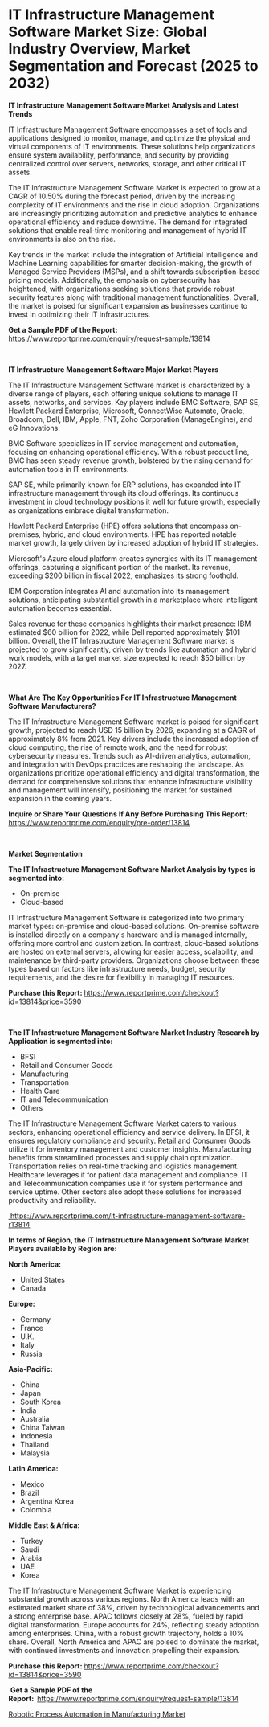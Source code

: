 <p><h1>IT Infrastructure Management Software Market Size: Global Industry Overview, Market Segmentation and Forecast (2025 to 2032)</h1></p><p><strong>IT Infrastructure Management Software Market Analysis and Latest Trends</strong></p>
<p><p>IT Infrastructure Management Software encompasses a set of tools and applications designed to monitor, manage, and optimize the physical and virtual components of IT environments. These solutions help organizations ensure system availability, performance, and security by providing centralized control over servers, networks, storage, and other critical IT assets. </p><p>The IT Infrastructure Management Software Market is expected to grow at a CAGR of 10.50% during the forecast period, driven by the increasing complexity of IT environments and the rise in cloud adoption. Organizations are increasingly prioritizing automation and predictive analytics to enhance operational efficiency and reduce downtime. The demand for integrated solutions that enable real-time monitoring and management of hybrid IT environments is also on the rise. </p><p>Key trends in the market include the integration of Artificial Intelligence and Machine Learning capabilities for smarter decision-making, the growth of Managed Service Providers (MSPs), and a shift towards subscription-based pricing models. Additionally, the emphasis on cybersecurity has heightened, with organizations seeking solutions that provide robust security features along with traditional management functionalities. Overall, the market is poised for significant expansion as businesses continue to invest in optimizing their IT infrastructures.</p></p>
<p><strong>Get a Sample PDF of the Report:&nbsp;</strong> <a href="https://www.reportprime.com/enquiry/request-sample/13814?utm_campaign=2287&utm_medium=2&utm_source=Github&utm_content=ia&utm_term=20032025&utm_id=it-infrastructure-management-software">https://www.reportprime.com/enquiry/request-sample/13814</a></p>
<p>&nbsp;</p>
<p><strong>IT Infrastructure Management Software Major Market Players</strong></p>
<p><p>The IT Infrastructure Management Software market is characterized by a diverse range of players, each offering unique solutions to manage IT assets, networks, and services. Key players include BMC Software, SAP SE, Hewlett Packard Enterprise, Microsoft, ConnectWise Automate, Oracle, Broadcom, Dell, IBM, Apple, FNT, Zoho Corporation (ManageEngine), and eG Innovations.</p><p>BMC Software specializes in IT service management and automation, focusing on enhancing operational efficiency. With a robust product line, BMC has seen steady revenue growth, bolstered by the rising demand for automation tools in IT environments. </p><p>SAP SE, while primarily known for ERP solutions, has expanded into IT infrastructure management through its cloud offerings. Its continuous investment in cloud technology positions it well for future growth, especially as organizations embrace digital transformation.</p><p>Hewlett Packard Enterprise (HPE) offers solutions that encompass on-premises, hybrid, and cloud environments. HPE has reported notable market growth, largely driven by increased adoption of hybrid IT strategies.</p><p>Microsoft's Azure cloud platform creates synergies with its IT management offerings, capturing a significant portion of the market. Its revenue, exceeding $200 billion in fiscal 2022, emphasizes its strong foothold.</p><p>IBM Corporation integrates AI and automation into its management solutions, anticipating substantial growth in a marketplace where intelligent automation becomes essential. </p><p>Sales revenue for these companies highlights their market presence: IBM estimated $60 billion for 2022, while Dell reported approximately $101 billion. Overall, the IT Infrastructure Management Software market is projected to grow significantly, driven by trends like automation and hybrid work models, with a target market size expected to reach $50 billion by 2027.</p></p>
<p>&nbsp;</p>
<p><strong>What Are The Key Opportunities For IT Infrastructure Management Software Manufacturers?</strong></p>
<p><p>The IT Infrastructure Management Software market is poised for significant growth, projected to reach USD 15 billion by 2026, expanding at a CAGR of approximately 8% from 2021. Key drivers include the increased adoption of cloud computing, the rise of remote work, and the need for robust cybersecurity measures. Trends such as AI-driven analytics, automation, and integration with DevOps practices are reshaping the landscape. As organizations prioritize operational efficiency and digital transformation, the demand for comprehensive solutions that enhance infrastructure visibility and management will intensify, positioning the market for sustained expansion in the coming years.</p></p>
<p><strong>Inquire or Share Your Questions If Any Before Purchasing This Report:</strong> <a href="https://www.reportprime.com/enquiry/pre-order/13814?utm_campaign=2287&utm_medium=2&utm_source=Github&utm_content=ia&utm_term=20032025&utm_id=it-infrastructure-management-software">https://www.reportprime.com/enquiry/pre-order/13814</a></p>
<p>&nbsp;</p>
<p><strong>Market Segmentation</strong></p>
<p><strong>The IT Infrastructure Management Software Market Analysis by types is segmented into:</strong></p>
<p><ul><li>On-premise</li><li>Cloud-based</li></ul></p>
<p><p>IT Infrastructure Management Software is categorized into two primary market types: on-premise and cloud-based solutions. On-premise software is installed directly on a company's hardware and is managed internally, offering more control and customization. In contrast, cloud-based solutions are hosted on external servers, allowing for easier access, scalability, and maintenance by third-party providers. Organizations choose between these types based on factors like infrastructure needs, budget, security requirements, and the desire for flexibility in managing IT resources.</p></p>
<p><strong>Purchase this Report:&nbsp;</strong><a href="https://www.reportprime.com/checkout?id=13814&price=3590&utm_campaign=2287&utm_medium=2&utm_source=Github&utm_content=ia&utm_term=20032025&utm_id=it-infrastructure-management-software">https://www.reportprime.com/checkout?id=13814&price=3590</a></p>
<p>&nbsp;</p>
<p><strong>The IT Infrastructure Management Software Market Industry Research by Application is segmented into:</strong></p>
<p><ul><li>BFSI</li><li>Retail and Consumer Goods</li><li>Manufacturing</li><li>Transportation</li><li>Health Care</li><li>IT and Telecommunication</li><li>Others</li></ul></p>
<p><p>The IT Infrastructure Management Software Market caters to various sectors, enhancing operational efficiency and service delivery. In BFSI, it ensures regulatory compliance and security. Retail and Consumer Goods utilize it for inventory management and customer insights. Manufacturing benefits from streamlined processes and supply chain optimization. Transportation relies on real-time tracking and logistics management. Healthcare leverages it for patient data management and compliance. IT and Telecommunication companies use it for system performance and service uptime. Other sectors also adopt these solutions for increased productivity and reliability.</p></p>
<p><a href="https://www.reportprime.com/it-infrastructure-management-software-r13814?utm_campaign=2287&utm_medium=2&utm_source=Github&utm_content=ia&utm_term=20032025&utm_id=it-infrastructure-management-software">&nbsp;https://www.reportprime.com/it-infrastructure-management-software-r13814</a></p>
<p><strong>In terms of Region, the IT Infrastructure Management Software Market Players available by Region are:</strong></p>
<p>
    <p> <strong> North America: </strong>
        <ul>
            <li>United States</li>
            <li>Canada</li>
        </ul>
        </p> 
    <p> <strong> Europe: </strong>
        <ul>
            <li>Germany</li>
            <li>France</li>
            <li>U.K.</li>
            <li>Italy</li>
            <li>Russia</li>
        </ul>
        </p> 
    <p> <strong> Asia-Pacific: </strong>
        <ul>
            <li>China</li>
            <li>Japan</li>
            <li>South Korea</li>
            <li>India</li>
            <li>Australia</li>
            <li>China Taiwan</li>
            <li>Indonesia</li>
            <li>Thailand</li>
            <li>Malaysia</li>
        </ul>
        </p> 
    <p> <strong> Latin America: </strong>
        <ul>
            <li>Mexico</li>
            <li>Brazil</li>
            <li>Argentina Korea</li>
            <li>Colombia</li>
        </ul>
        </p> 
    <p> <strong> Middle East & Africa: </strong>
        <ul>
            <li>Turkey</li>
            <li>Saudi</li>
            <li>Arabia</li>
            <li>UAE</li>
            <li>Korea</li>
        </ul>
    </p>
    </p>
<p><p>The IT Infrastructure Management Software Market is experiencing substantial growth across various regions. North America leads with an estimated market share of 38%, driven by technological advancements and a strong enterprise base. APAC follows closely at 28%, fueled by rapid digital transformation. Europe accounts for 24%, reflecting steady adoption among enterprises. China, with a robust growth trajectory, holds a 10% share. Overall, North America and APAC are poised to dominate the market, with continued investments and innovation propelling their expansion.</p></p>
<p><strong>Purchase this Report: </strong><a href="https://www.reportprime.com/checkout?id=13814&price=3590&utm_campaign=2287&utm_medium=2&utm_source=Github&utm_content=ia&utm_term=20032025&utm_id=it-infrastructure-management-software">https://www.reportprime.com/checkout?id=13814&price=3590</a></p>
<p>&nbsp;<strong>Get a Sample PDF of the Report:&nbsp;&nbsp;</strong><a href="https://www.reportprime.com/enquiry/request-sample/13814?utm_campaign=2287&utm_medium=2&utm_source=Github&utm_content=ia&utm_term=20032025&utm_id=it-infrastructure-management-software">https://www.reportprime.com/enquiry/request-sample/13814</a></p>
<p><strong></strong></p>
<p><p><a href="https://github.com/edacruz6/Market-Research-Report-List-1/blob/main/robotic-process-automation-in-manufacturing-market.md?utm_campaign=2287&utm_medium=2&utm_source=Github&utm_content=ia&utm_term=20032025&utm_id=it-infrastructure-management-software">Robotic Process Automation in Manufacturing Market</a></p></p>